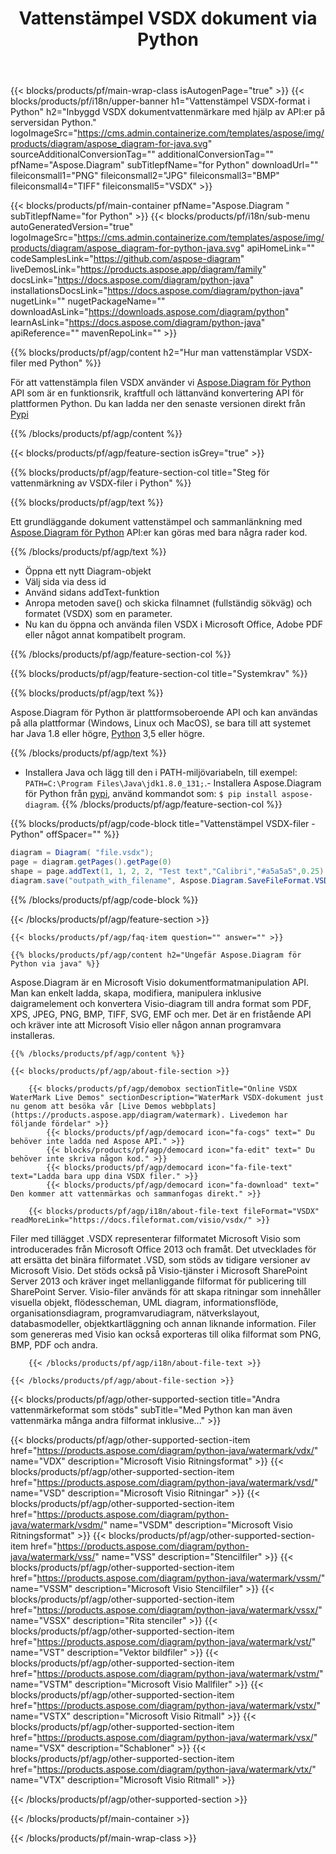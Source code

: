 ﻿---
title: Vattenstämpel VSDX dokument via Python 
weight: 3050
url: /sv/python-java/watermark/vsdx/ 
description: Python exempelkod för att lägga till vattenstämpel i VSDX dokument i valfri Python-baserad applikation. 
---
{{< blocks/products/pf/main-wrap-class isAutogenPage="true" >}}
{{< blocks/products/pf/i18n/upper-banner h1="Vattenstämpel VSDX-format i Python" h2="Inbyggd VSDX dokumentvattenmärkare med hjälp av API:er på serversidan Python." logoImageSrc="https://cms.admin.containerize.com/templates/aspose/img/products/diagram/aspose_diagram-for-java.svg" sourceAdditionalConversionTag="" additionalConversionTag="" pfName="Aspose.Diagram" subTitlepfName="for Python" downloadUrl="" fileiconsmall1="PNG" fileiconsmall2="JPG" fileiconsmall3="BMP" fileiconsmall4="TIFF" fileiconsmall5="VSDX" >}}

{{< blocks/products/pf/main-container pfName="Aspose.Diagram " subTitlepfName="for Python" >}}
{{< blocks/products/pf/i18n/sub-menu autoGeneratedVersion="true" logoImageSrc="https://cms.admin.containerize.com/templates/aspose/img/products/diagram/aspose_diagram-for-python-java.svg" apiHomeLink="" codeSamplesLink="https://github.com/aspose-diagram" liveDemosLink="https://products.aspose.app/diagram/family" docsLink="https://docs.aspose.com/diagram/python-java" installationsDocsLink="https://docs.aspose.com/diagram/python-java" nugetLink="" nugetPackageName="" downloadAsLink="https://downloads.aspose.com/diagram/python" learnAsLink="https://docs.aspose.com/diagram/python-java" apiReference="" mavenRepoLink="" >}}

{{% blocks/products/pf/agp/content h2="Hur man vattenstämplar VSDX-filer med Python" %}}

 För att vattenstämpla filen VSDX använder vi
 [Aspose.Diagram för Python](https://products.aspose.com/diagram/python-java/) 
 API som är en funktionsrik, kraftfull och lättanvänd konvertering API för plattformen Python. Du kan ladda ner den senaste versionen direkt från
 [Pypi](https://pypi.org/project/aspose-diagram/) 

{{% /blocks/products/pf/agp/content %}}

{{< blocks/products/pf/agp/feature-section isGrey="true" >}}

{{% blocks/products/pf/agp/feature-section-col title="Steg för vattenmärkning av VSDX-filer i Python" %}}

{{% blocks/products/pf/agp/text %}}

 Ett grundläggande dokument vattenstämpel och sammanlänkning med
 [Aspose.Diagram för Python](https://products.aspose.com/diagram/python-java) 
 API:er kan göras med bara några rader kod.

{{% /blocks/products/pf/agp/text %}}

+ Öppna ett nytt Diagram-objekt
+ Välj sida via dess id
+ Använd sidans addText-funktion
+ Anropa metoden save() och skicka filnamnet (fullständig sökväg) och formatet (VSDX) som en parameter.
+ Nu kan du öppna och använda filen VSDX i Microsoft Office, Adobe PDF eller något annat kompatibelt program.

{{% /blocks/products/pf/agp/feature-section-col %}}

{{% blocks/products/pf/agp/feature-section-col title="Systemkrav" %}}

{{% blocks/products/pf/agp/text %}}

 Aspose.Diagram för Python är plattformsoberoende API och kan användas på alla plattformar (Windows, Linux och MacOS), se bara till att systemet har Java 1.8 eller högre, [Python](https://www.python.org/downloads/) 3,5 eller högre. 

{{% /blocks/products/pf/agp/text %}}

- Installera Java och lägg till den i PATH-miljövariabeln, till exempel: <code>PATH=C:\Program Files\Java\jdk1.8.0_131;</code>.- Installera Aspose.Diagram för Python från <a href="https://pypi.org/project/aspose-diagram/">pypi</a>, använd kommandot som: <code>$ pip install aspose-diagram</code>.
{{% /blocks/products/pf/agp/feature-section-col %}}

{{% blocks/products/pf/agp/code-block title="Vattenstämpel VSDX-filer - Python" offSpacer="" %}}

```cs
diagram = Diagram( "file.vsdx");
page = diagram.getPages().getPage(0)
shape = page.addText(1, 1, 2, 2, "Test text","Calibri","#a5a5a5",0.25)
diagram.save("outpath_with_filename", Aspose.Diagram.SaveFileFormat.VSDX);  


```

{{% /blocks/products/pf/agp/code-block %}}

{{< /blocks/products/pf/agp/feature-section >}}

    {{< blocks/products/pf/agp/faq-item question="" answer="" >}}
 

<!-- aboutfile Starts -->

    {{% blocks/products/pf/agp/content h2="Ungefär Aspose.Diagram för Python via java" %}}

 Aspose.Diagram är en Microsoft Visio dokumentformatmanipulation API. Man kan enkelt ladda, skapa, modifiera, manipulera inklusive daigramelement och konvertera Visio-diagram till andra format som PDF, XPS, JPEG, PNG, BMP, TIFF, SVG, EMF och mer. Det är en fristående API och kräver inte att Microsoft Visio eller någon annan programvara installeras. 



    {{% /blocks/products/pf/agp/content %}}

    {{< blocks/products/pf/agp/about-file-section >}}

        {{< blocks/products/pf/agp/demobox sectionTitle="Online VSDX WaterMark Live Demos" sectionDescription="WaterMark VSDX-dokument just nu genom att besöka vår [Live Demos webbplats](https://products.aspose.app/diagram/watermark). Livedemon har följande fördelar" >}}
            {{< blocks/products/pf/agp/democard icon="fa-cogs" text=" Du behöver inte ladda ned Aspose API." >}}
            {{< blocks/products/pf/agp/democard icon="fa-edit" text=" Du behöver inte skriva någon kod." >}}
            {{< blocks/products/pf/agp/democard icon="fa-file-text" text="Ladda bara upp dina VSDX filer." >}}
            {{< blocks/products/pf/agp/democard icon="fa-download" text=" Den kommer att vattenmärkas och sammanfogas direkt." >}}

        {{< blocks/products/pf/agp/i18n/about-file-text fileFormat="VSDX" readMoreLink="https://docs.fileformat.com/visio/vsdx/" >}}
Filer med tillägget .VSDX representerar filformatet Microsoft Visio som introducerades från Microsoft Office 2013 och framåt. Det utvecklades för att ersätta det binära filformatet .VSD, som stöds av tidigare versioner av Microsoft Visio. Det stöds också på Visio-tjänster i Microsoft SharePoint Server 2013 och kräver inget mellanliggande filformat för publicering till SharePoint Server. Visio-filer används för att skapa ritningar som innehåller visuella objekt, flödesscheman, UML diagram, informationsflöde, organisationsdiagram, programvarudiagram, nätverkslayout, databasmodeller, objektkartläggning och annan liknande information. Filer som genereras med Visio kan också exporteras till olika filformat som PNG, BMP, PDF och andra. 

        {{< /blocks/products/pf/agp/i18n/about-file-text >}}

    {{< /blocks/products/pf/agp/about-file-section >}}

<!-- aboutfile Ends -->

{{< blocks/products/pf/agp/other-supported-section title="Andra vattenmärkeformat som stöds" subTitle="Med Python kan man även vattenmärka många andra filformat inklusive..." >}}

{{< blocks/products/pf/agp/other-supported-section-item href="https://products.aspose.com/diagram/python-java/watermark/vdx/" name="VDX" description="Microsoft Visio Ritningsformat" >}}
{{< blocks/products/pf/agp/other-supported-section-item href="https://products.aspose.com/diagram/python-java/watermark/vsd/" name="VSD" description="Microsoft Visio Ritningar" >}}
{{< blocks/products/pf/agp/other-supported-section-item href="https://products.aspose.com/diagram/python-java/watermark/vsdm/" name="VSDM" description="Microsoft Visio Ritningsformat" >}}
{{< blocks/products/pf/agp/other-supported-section-item href="https://products.aspose.com/diagram/python-java/watermark/vss/" name="VSS" description="Stencilfiler" >}}
{{< blocks/products/pf/agp/other-supported-section-item href="https://products.aspose.com/diagram/python-java/watermark/vssm/" name="VSSM" description="Microsoft Visio Stencilfiler" >}}
{{< blocks/products/pf/agp/other-supported-section-item href="https://products.aspose.com/diagram/python-java/watermark/vssx/" name="VSSX" description="Rita stenciler" >}}
{{< blocks/products/pf/agp/other-supported-section-item href="https://products.aspose.com/diagram/python-java/watermark/vst/" name="VST" description="Vektor bildfiler" >}}
{{< blocks/products/pf/agp/other-supported-section-item href="https://products.aspose.com/diagram/python-java/watermark/vstm/" name="VSTM" description="Microsoft Visio Mallfiler" >}}
{{< blocks/products/pf/agp/other-supported-section-item href="https://products.aspose.com/diagram/python-java/watermark/vstx/" name="VSTX" description="Microsoft Visio Ritmall" >}}
{{< blocks/products/pf/agp/other-supported-section-item href="https://products.aspose.com/diagram/python-java/watermark/vsx/" name="VSX" description="Schabloner" >}}
{{< blocks/products/pf/agp/other-supported-section-item href="https://products.aspose.com/diagram/python-java/watermark/vtx/" name="VTX" description="Microsoft Visio Ritmall" >}}

{{< /blocks/products/pf/agp/other-supported-section >}}

{{< /blocks/products/pf/main-container >}}
    
{{< /blocks/products/pf/main-wrap-class >}}